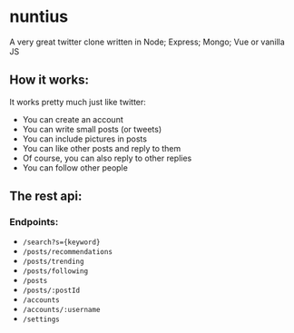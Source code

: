 # nuntius

A very great twitter clone written in Node; Express; Mongo; Vue or vanilla JS

## How it works:

It works pretty much just like twitter:
- You can create an account
- You can write small posts (or tweets)
- You can include pictures in posts
- You can like other posts and reply to them
- Of course, you can also reply to other replies
- You can follow other people

## The rest api:

### Endpoints:

- ```/search?s={keyword}```
- ```/posts/recommendations```
- ```/posts/trending```
- ```/posts/following```
- ```/posts```
- ```/posts/:postId```
- ```/accounts```
- ```/accounts/:username```
- ```/settings```

